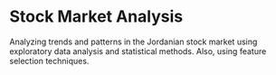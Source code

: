 # Stock Market Analysis

Analyzing trends and patterns in the Jordanian stock market using exploratory data analysis and statistical methods. Also, using feature selection techniques.
